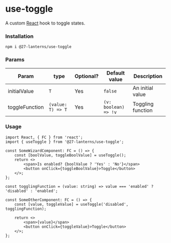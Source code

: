 # use-toggle

A custom [React](https://react.dev) hook to toggle states.

### Installation

```console
npm i @27-lanterns/use-toggle
```

### Params

| Param          | type              | Optional? | Default value        | Description       |
|----------------|-------------------|--------|----------------------|-------------------|
| initialValue   | `T`               | Yes    | `false`              | An initial value  |
| toggleFunction | `(value: T) => T` | Yes       | `(v: boolean) => !v` | Toggling function |

### Usage

```tsx
import React, { FC } from 'react';
import { useToggle } from '@27-lanterns/use-toggle';

const SomeWizardComponent: FC = () => {
	const [boolValue, toggleBoolValue] = useToggle();
	return <>
        <span>Is enabled? {boolValue ? 'Yes' : 'No'}</span>
        <button onClick={toggleBoolValue}>Toggle</button>
    </>;
};

const togglingFunction = (value: string) => value === 'enabled' ? 'disabled' : 'enabled';

const SomeOtherComponent: FC = () => {
	const [value, toggleValue] = useToggle('disabled', togglingFunction);
	
	return <>
		<span>{value}</span>
		<button onClick={toggleValue}>Toggle</button>
	</>;
};
```

